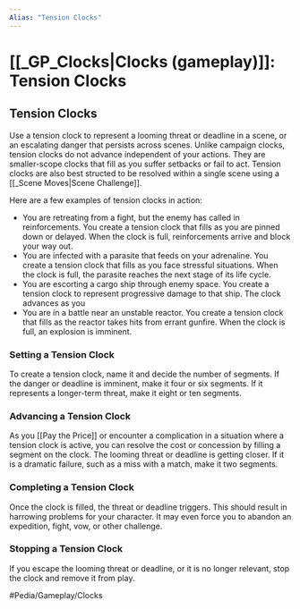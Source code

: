 ```yaml
---
Alias: "Tension Clocks"
---
```

# [[_GP_Clocks|Clocks (gameplay)]]: Tension Clocks

## Tension Clocks
Use a tension clock to represent a looming threat or deadline in a scene, or an escalating danger that persists across scenes. Unlike campaign clocks, tension clocks do not advance independent of your actions. They are smaller-scope clocks that fill as you suffer setbacks or fail to act. Tension clocks are also best structed to be resolved within a single scene using a [[_Scene Moves|Scene Challenge]].

Here are a few examples of tension clocks in action: 
* You are retreating from a fight, but the enemy has called in reinforcements. You create a tension clock that fills as you are pinned down or delayed. When the clock is full, reinforcements arrive and block your way out.
* You are infected with a parasite that feeds on your adrenaline. You create a tension clock that fills as you face stressful situations. When the clock is full, the parasite reaches the next stage of its life cycle.
* You are escorting a cargo ship through enemy space. You create a tension clock to represent progressive damage to that ship. The clock advances as you 
* You are in a battle near an unstable reactor. You create a tension clock that fills as the reactor takes hits from errant gunfire. When the clock is full, an explosion is imminent.

### Setting a Tension Clock
To create a tension clock, name it and decide the number of segments. If the danger or deadline is imminent, make it four or six segments. If it represents a longer-term threat, make it eight or ten segments. 

### Advancing a Tension Clock
As you [[Pay the Price]] or encounter a complication in a situation where a tension clock is active, you can resolve the cost or concession by filling a segment on the clock. The looming threat or deadline is getting closer. If it is a dramatic failure, such as a miss with a match, make it two segments.

### Completing a Tension Clock
Once the clock is filled, the threat or deadline triggers. This should result in harrowing problems for your character. It may even force you to abandon an expedition, fight, vow, or other challenge. 

### Stopping a Tension Clock
If you escape the looming threat or deadline, or it is no longer relevant, stop the clock and remove it from play.

#Pedia/Gameplay/Clocks